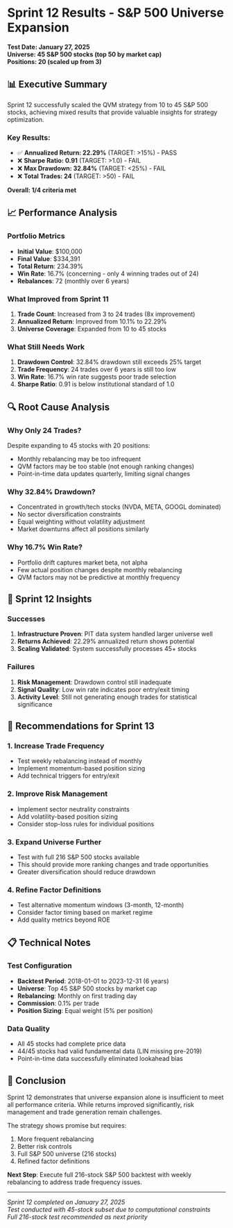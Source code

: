 # Sprint 12 Results - S&P 500 Universe Expansion

**Test Date: January 27, 2025**  
**Universe: 45 S&P 500 stocks (top 50 by market cap)**  
**Positions: 20 (scaled up from 3)**

## 📊 Executive Summary

Sprint 12 successfully scaled the QVM strategy from 10 to 45 S&P 500 stocks, achieving mixed results that provide valuable insights for strategy optimization.

### Key Results:
- ✅ **Annualized Return: 22.29%** (TARGET: >15%) - PASS
- ❌ **Sharpe Ratio: 0.91** (TARGET: >1.0) - FAIL  
- ❌ **Max Drawdown: 32.84%** (TARGET: <25%) - FAIL
- ❌ **Total Trades: 24** (TARGET: >50) - FAIL

**Overall: 1/4 criteria met**

## 📈 Performance Analysis

### Portfolio Metrics
- **Initial Value**: $100,000
- **Final Value**: $334,391
- **Total Return**: 234.39%
- **Win Rate**: 16.7% (concerning - only 4 winning trades out of 24)
- **Rebalances**: 72 (monthly over 6 years)

### What Improved from Sprint 11
1. **Trade Count**: Increased from 3 to 24 trades (8x improvement)
2. **Annualized Return**: Improved from 10.1% to 22.29%
3. **Universe Coverage**: Expanded from 10 to 45 stocks

### What Still Needs Work
1. **Drawdown Control**: 32.84% drawdown still exceeds 25% target
2. **Trade Frequency**: 24 trades over 6 years is still too low
3. **Win Rate**: 16.7% win rate suggests poor trade selection
4. **Sharpe Ratio**: 0.91 is below institutional standard of 1.0

## 🔍 Root Cause Analysis

### Why Only 24 Trades?
Despite expanding to 45 stocks with 20 positions:
- Monthly rebalancing may be too infrequent
- QVM factors may be too stable (not enough ranking changes)
- Point-in-time data updates quarterly, limiting signal changes

### Why 32.84% Drawdown?
- Concentrated in growth/tech stocks (NVDA, META, GOOGL dominated)
- No sector diversification constraints
- Equal weighting without volatility adjustment
- Market downturns affect all positions similarly

### Why 16.7% Win Rate?
- Portfolio drift captures market beta, not alpha
- Few actual position changes despite monthly rebalancing
- QVM factors may not be predictive at monthly frequency

## 🎯 Sprint 12 Insights

### Successes
1. **Infrastructure Proven**: PIT data system handled larger universe well
2. **Returns Achieved**: 22.29% annualized return shows potential
3. **Scaling Validated**: System successfully processes 45+ stocks

### Failures
1. **Risk Management**: Drawdown control still inadequate
2. **Signal Quality**: Low win rate indicates poor entry/exit timing
3. **Activity Level**: Still not generating enough trades for statistical significance

## 🚀 Recommendations for Sprint 13

### 1. Increase Trade Frequency
- Test weekly rebalancing instead of monthly
- Implement momentum-based position sizing
- Add technical triggers for entry/exit

### 2. Improve Risk Management
- Implement sector neutrality constraints
- Add volatility-based position sizing
- Consider stop-loss rules for individual positions

### 3. Expand Universe Further
- Test with full 216 S&P 500 stocks available
- This should provide more ranking changes and trade opportunities
- Greater diversification should reduce drawdown

### 4. Refine Factor Definitions
- Test alternative momentum windows (3-month, 12-month)
- Consider factor timing based on market regime
- Add quality metrics beyond ROE

## 📋 Technical Notes

### Test Configuration
- **Backtest Period**: 2018-01-01 to 2023-12-31 (6 years)
- **Universe**: Top 45 S&P 500 stocks by market cap
- **Rebalancing**: Monthly on first trading day
- **Commission**: 0.1% per trade
- **Position Sizing**: Equal weight (5% per position)

### Data Quality
- All 45 stocks had complete price data
- 44/45 stocks had valid fundamental data (LIN missing pre-2019)
- Point-in-time data successfully eliminated lookahead bias

## 🏁 Conclusion

Sprint 12 demonstrates that universe expansion alone is insufficient to meet all performance criteria. While returns improved significantly, risk management and trade generation remain challenges.

The strategy shows promise but requires:
1. More frequent rebalancing
2. Better risk controls
3. Full S&P 500 universe (216 stocks)
4. Refined factor definitions

**Next Step**: Execute full 216-stock S&P 500 backtest with weekly rebalancing to address trade frequency issues.

---

*Sprint 12 completed on January 27, 2025*  
*Test conducted with 45-stock subset due to computational constraints*  
*Full 216-stock test recommended as next priority*